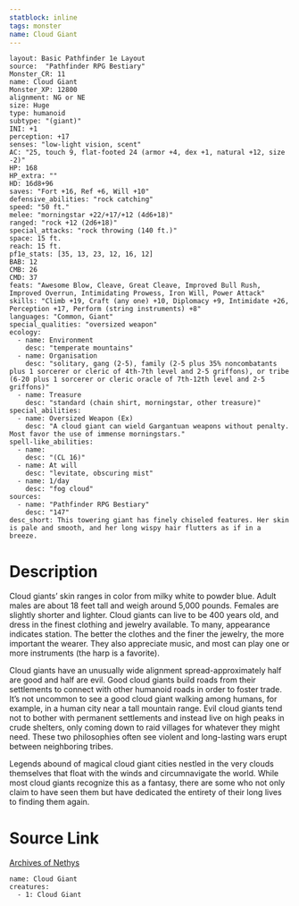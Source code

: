 ```yaml
---
statblock: inline
tags: monster
name: Cloud Giant
---
```

```statblock
layout: Basic Pathfinder 1e Layout
source:  "Pathfinder RPG Bestiary"
Monster_CR: 11
name: Cloud Giant
Monster_XP: 12800
alignment: NG or NE
size: Huge
type: humanoid
subtype: "(giant)"
INI: +1
perception: +17
senses: "low-light vision, scent"
AC: "25, touch 9, flat-footed 24 (armor +4, dex +1, natural +12, size -2)"
HP: 168
HP_extra: ""
HD: 16d8+96
saves: "Fort +16, Ref +6, Will +10"
defensive_abilities: "rock catching"
speed: "50 ft."
melee: "morningstar +22/+17/+12 (4d6+18)"
ranged: "rock +12 (2d6+18)"
special_attacks: "rock throwing (140 ft.)"
space: 15 ft.
reach: 15 ft.
pf1e_stats: [35, 13, 23, 12, 16, 12]
BAB: 12
CMB: 26
CMD: 37
feats: "Awesome Blow, Cleave, Great Cleave, Improved Bull Rush, Improved Overrun, Intimidating Prowess, Iron Will, Power Attack"
skills: "Climb +19, Craft (any one) +10, Diplomacy +9, Intimidate +26, Perception +17, Perform (string instruments) +8"
languages: "Common, Giant"
special_qualities: "oversized weapon"
ecology:
  - name: Environment
    desc: "temperate mountains"
  - name: Organisation
    desc: "solitary, gang (2-5), family (2-5 plus 35% noncombatants plus 1 sorcerer or cleric of 4th-7th level and 2-5 griffons), or tribe (6-20 plus 1 sorcerer or cleric oracle of 7th-12th level and 2-5 griffons)"
  - name: Treasure
    desc: "standard (chain shirt, morningstar, other treasure)"
special_abilities:
  - name: Oversized Weapon (Ex)
    desc: "A cloud giant can wield Gargantuan weapons without penalty. Most favor the use of immense morningstars."
spell-like_abilities:
  - name:
    desc: "(CL 16)"
  - name: At will
    desc: "levitate, obscuring mist"
  - name: 1/day
    desc: "fog cloud"
sources:
  - name: "Pathfinder RPG Bestiary"
    desc: "147"
desc_short: This towering giant has finely chiseled features. Her skin is pale and smooth, and her long wispy hair flutters as if in a breeze.
```
# Description
Cloud giants’ skin ranges in color from milky white to powder blue. Adult males are about 18 feet tall and weigh around 5,000 pounds. Females are slightly shorter and lighter. Cloud giants can live to be 400 years old, and dress in the finest clothing and jewelry available. To many, appearance indicates station. The better the clothes and the finer the jewelry, the more important the wearer. They also appreciate music, and most can play one or more instruments (the harp is a favorite).

Cloud giants have an unusually wide alignment spread-approximately half are good and half are evil. Good cloud giants build roads from their settlements to connect with other humanoid roads in order to foster trade. It’s not uncommon to see a good cloud giant walking among humans, for example, in a human city near a tall mountain range. Evil cloud giants tend not to bother with permanent settlements and instead live on high peaks in crude shelters, only coming down to raid villages for whatever they might need. These two philosophies often see violent and long-lasting wars erupt between neighboring tribes.

Legends abound of magical cloud giant cities nestled in the very clouds themselves that float with the winds and circumnavigate the world. While most cloud giants recognize this as a fantasy, there are some who not only claim to have seen them but have dedicated the entirety of their long lives to finding them again.
# Source Link
[Archives of Nethys](https://aonprd.com/MonsterDisplay.aspx?ItemName=Cloud%20Giant)
```encounter-table
name: Cloud Giant
creatures:
  - 1: Cloud Giant
```
